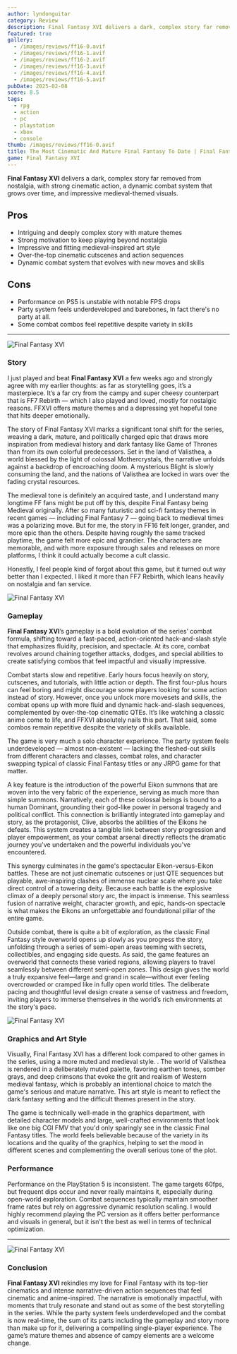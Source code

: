 ```yaml
---
author: lyndonguitar
category: Review
description: Final Fantasy XVI delivers a dark, complex story far removed from nostalgia, with strong cinematic action, a dynamic combat system that grows over time, and impressive medieval-themed visuals.
featured: true
gallery:
  - /images/reviews/ff16-0.avif
  - /images/reviews/ff16-1.avif
  - /images/reviews/ff16-2.avif
  - /images/reviews/ff16-3.avif
  - /images/reviews/ff16-4.avif
  - /images/reviews/ff16-5.avif
pubDate: 2025-02-08
score: 8.5
tags:
  - rpg
  - action
  - pc
  - playstation
  - xbox
  - console
thumb: /images/reviews/ff16-0.avif
title: The Most Cinematic And Mature Final Fantasy To Date | Final Fantasy XVI Review
game: Final Fantasy XVI
---
```


**Final Fantasy XVI** delivers a dark, complex story far removed from nostalgia, with strong cinematic action, a dynamic combat system that grows over time, and impressive medieval-themed visuals.

## Pros
- Intriguing and deeply complex story with mature themes  
- Strong motivation to keep playing beyond nostalgia  
- Impressive and fitting medieval-inspired art style  
- Over-the-top cinematic cutscenes and action sequences  
- Dynamic combat system that evolves with new moves and skills  

## Cons
- Performance on PS5 is unstable with notable FPS drops  
- Party system feels underdeveloped and barebones, In fact there's no party at all. 
- Some combat combos feel repetitive despite variety in skills  

---
<div class="flex flex-col md:flex-row-reverse items-center gap-6 mb-12 pb-6 border-b border-slate-700">
  <img
    src=/images/reviews/ff16-1.avif
    alt="Final Fantasy XVI"
    class="w-full md:w-2/5 rounded shadow"
     />
<div>

### Story
I just played and beat **Final Fantasy XVI** a few weeks ago and strongly agree with my earlier thoughts: as far as storytelling goes, it’s a masterpiece. It’s a far cry from the campy and super cheesy counterpart that is FF7 Rebirth — which I also played and loved, mostly for nostalgic reasons. FFXVI offers mature themes and a depressing yet hopeful tone that hits deeper emotionally.

The story of Final Fantasy XVI marks a significant tonal shift for the series, weaving a dark, mature, and politically charged epic that draws more inspiration from medieval history and dark fantasy like Game of Thrones than from its own colorful predecessors. Set in the land of Valisthea, a world blessed by the light of colossal Mothercrystals, the narrative unfolds against a backdrop of encroaching doom. A mysterious Blight is slowly consuming the land, and the nations of Valisthea are locked in wars over the fading crystal resources. 
</div></div>
The medieval tone is definitely an acquired taste, and I understand many longtime FF fans might be put off by this, despite Final Fantasy being Medieval originally. After so many futuristic and sci-fi fantasy themes in recent games — including Final Fantasy 7 — going back to medieval times was a polarizing move. But for me, the story in FF16 felt longer, grander, and more epic than the others. Despite having roughly the same tracked playtime, the game felt more epic and grandier. The characters are memorable, and with more exposure through sales and releases on more platforms, I think it could actually become a cult classic.

Honestly, I feel people kind of forgot about this game, but it turned out way better than I expected. I liked it more than FF7 Rebirth, which leans heavily on nostalgia and fan service.

<div class="flex flex-col md:flex-row-reverse items-center gap-6 mb-12 pb-6 border-b border-slate-700">
  <img
    src=/images/reviews/ff16-2.avif
    alt="Final Fantasy XVI"
    class="w-full md:w-2/5 rounded shadow"
     />
<div>

### Gameplay
**Final Fantasy XVI**’s gameplay is a bold evolution of the series’ combat formula, shifting toward a fast-paced, action-oriented hack-and-slash style that emphasizes fluidity, precision, and spectacle. At its core, combat revolves around chaining together attacks, dodges, and special abilities to create satisfying combos that feel impactful and visually impressive.

Combat starts slow and repetitive. Early hours focus heavily on story, cutscenes, and tutorials, with little action or depth. The first four-plus hours can feel boring and might discourage some players looking for some action instead of story. However, once you unlock more movesets and skills, the combat opens up with more fluid and dynamic hack-and-slash sequences, complemented by over-the-top cinematic QTEs. It’s like watching a classic anime come to life, and FFXVI absolutely nails this part. That said, some combos remain repetitive despite the variety of skills available.
</div></div>
The game is very much a solo character experience. The party system feels underdeveloped — almost non-existent — lacking the fleshed-out skills from different characters and classes, combat roles, and character swapping typical of classic Final Fantasy titles or any JRPG game for that matter.

A key feature is the introduction of the powerful Eikon summons that are woven into the very fabric of the experience, serving as much more than simple summons. Narratively, each of these colossal beings is bound to a human Dominant, grounding their god-like power in personal tragedy and political conflict. This connection is brilliantly integrated into gameplay and story, as the protagonist, Clive, absorbs the abilities of the Eikons he defeats. This system creates a tangible link between story progression and player empowerment, as your combat arsenal directly reflects the dramatic journey you've undertaken and the powerful individuals you've encountered.

This synergy culminates in the game's spectacular Eikon-versus-Eikon battles. These are not just cinematic cutscenes or just QTE sequences but playable, awe-inspiring clashes of immense nuclear scale where you take direct control of a towering deity. Because each battle is the explosive climax of a deeply personal story arc, the impact is immense. This seamless fusion of narrative weight, character growth, and epic, hands-on spectacle is what makes the Eikons an unforgettable and foundational pillar of the entire game.

Outside combat, there is quite a bit of exploration, as the classic Final Fantasy style overworld opens up slowly as you progress the story, unfolding through a series of semi-open areas teeming with secrets, collectibles, and engaging side quests. As said, the game features an overworld that connects these varied regions, allowing players to travel seamlessly between different semi-open zones. This design gives the world a truly expansive feel—large and grand in scale—without ever feeling overcrowded or cramped like in fully open world titles. The deliberate pacing and thoughtful level design create a sense of vastness and freedom, inviting players to immerse themselves in the world’s rich environments at the story's pace.
<div class="flex flex-col md:flex-row items-center gap-6 mb-12 pb-6 border-b border-slate-700">
  <img
    src=/images/reviews/ff16-3.avif
    alt="Final Fantasy XVI"
    class="w-full md:w-2/5 rounded shadow"
     />
<div>

### Graphics and Art Style
Visually, Final Fantasy XVI has a different look compared to other games in the series, using a more muted and medieval style. . The world of Valisthea is rendered in a deliberately muted palette, favoring earthen tones, somber grays, and deep crimsons that evoke the grit and realism of Western medieval fantasy, which is probably an intentional choice to match the game's serious and mature narrative. This art style is meant to reflect the dark fantasy setting and the difficult themes present in the story.
</div></div>
The game is technically well-made in the graphics department, with detailed character models and large, well-crafted environments that look like one big CGI FMV that you'd only sparingly see in the classic Final Fantasy titles. The world feels believable because of the variety in its locations and the quality of the graphics, helping to set the mood in different scenes and complementing the overall serious tone of the plot.

### Performance
Performance on the PlayStation 5 is inconsistent. The game targets 60fps, but frequent dips occur and never really maintains it, especially during open-world exploration. Combat sequences typically maintain smoother frame rates but rely on aggressive dynamic resolution scaling. I would highly recommend playing the PC version as it offers better performance and visuals in general, but it isn't the best as well in terms of technical optimization.

---
<div class="flex flex-col md:flex-row-reverse items-center gap-6 mb-12 pb-6 border-b border-slate-700">
  <img
    src=/images/reviews/ff16-4.avif
    alt="Final Fantasy XVI"
    class="w-full md:w-2/5 rounded shadow"
     />
<div>

### Conclusion
**Final Fantasy XVI**  rekindles my love for Final Fantasy with its top-tier cinematics and intense narrative-driven action sequences that feel cinematic and anime-inspired. The narrative is emotionally impactful, with moments that truly resonate and stand out as some of the best storytelling in the series. While the party system feels underdeveloped and the combat is now real-time, the sum of its parts including the gameplay and story more than make up for it, delivering a compelling single-player experience. The game’s mature themes and absence of campy elements are a welcome change.
</div></div>
